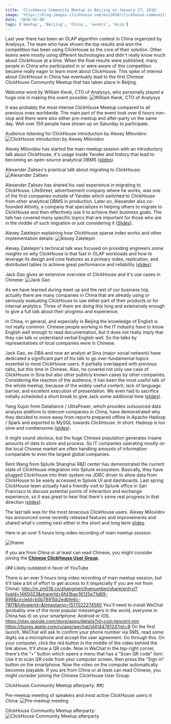 ```yaml
---
title: 'ClickHouse Community Meetup in Beijing on January 27, 2018'
image: 'https://blog-images.clickhouse.com/en/2018/clickhouse-community-meetup-in-beijing-on-january-27-2018/main.jpg'
date: '2018-02-08'
tags: ['meetup', 'Beijing', 'China', 'events', 'Asia']
---
```


Last year there has been an OLAP algorithm contest in China organized by Analysys. The team who have shown the top results and won the competition has been using ClickHouse as the core of their solution. Other teams were mostly using different technologies and didn't really know much about ClickHouse at a time. When the final results were published, many people in China who participated in or were aware of this competition became really eager to learn more about ClickHouse. This spike of interest about ClickHouse in China has eventually lead to the first Chinese ClickHouse Community Meetup that has taken place in Beijing.

Welcome word by William Kwok, CTO of Analysys, who personally played a huge role in making this event possible:
![William Kwok, CTO of Analysys](https://blog-images.clickhouse.com/en/2018/clickhouse-community-meetup-in-beijing-on-january-27-2018/1.jpg)

It was probably the most intense ClickHouse Meetup compared to all previous ones worldwide. The main part of the event took over 6 hours non-stop and there were also either pre-meetup and after-party on the same day. Well over 150 people have shown up on Saturday to participate.

Audience listening for ClickHouse introduction by Alexey Milovidov:
![ClickHouse introduction by Alexey Milovidov](https://blog-images.clickhouse.com/en/2018/clickhouse-community-meetup-in-beijing-on-january-27-2018/2.jpg)

Alexey Milovidov has started the main meetup session with an introductory talk about ClickHouse, it's usage inside Yandex and history that lead to becoming an open-source analytical DBMS ([slides](https://presentations.clickhouse.com/meetup12/introduction/)).

Alexander Zaitsev's practical talk about migrating to ClickHouse:
![Alexander Zaitsev](https://blog-images.clickhouse.com/en/2018/clickhouse-community-meetup-in-beijing-on-january-27-2018/3.jpg)

Alexander Zaitsev has shared his vast experience in migrating to ClickHouse. LifeStreet, advertisement company where he works, was one of the first companies outside of Yandex which switched to ClickHouse from other analytical DBMS in production. Later on, Alexander also co-founded Altinity, a company that specializes in helping others to migrate to ClickHouse and then effectively use it to achieve their business goals. The talk has covered many specific topics that are important for those who are in the middle of such migration or just considering it ([Slides](https://presentations.clickhouse.com/meetup12/migration.pptx)).

Alexey Zatelepin explaining how ClickHouse sparse index works and other implementation details:
![Alexey Zatelepin](https://blog-images.clickhouse.com/en/2018/clickhouse-community-meetup-in-beijing-on-january-27-2018/4.jpg)

Alexey Zatelepin's technical talk was focused on providing engineers some insights on why ClickHouse is that fast in OLAP workloads and how to leverage its design and core features as a primary index, replication, and distributed tables to achieve great performance and reliability ([slides](https://presentations.clickhouse.com/meetup12/internals.pdf)).

Jack Gao gives an extensive overview of ClickHouse and it's use cases in Chinese:
![Jack Gao](https://blog-images.clickhouse.com/en/2018/clickhouse-community-meetup-in-beijing-on-january-27-2018/5.jpg)

As we have learned during meet up and the rest of our business trip, actually there are many companies in China that are already using or seriously evaluating ClickHouse to use either part of their products or for internal analytics. Three of them are doing this long and extensively enough to give a full talk about their progress and experience.

In China, in general, and especially in Beijing the knowledge of English is not really common. Chinese people working in the IT industry have to know English well enough to read documentation, but it does not really imply that they can talk or understand verbal English well. So the talks by representatives of local companies were in Chinese.

Jack Gao, ex-DBA and now an analyst at Sina (major social network) have dedicated a significant part of his talk to go over fundamental topics essential to most ClickHouse users. It partially overlapped with previous talks, but this time in Chinese. Also, he covered not only use case of ClickHouse in Sina but also other publicly known cases by other companies. Considering the reaction of the audience, it has been the most useful talk of the whole meetup, because of the widely useful content, lack of language barrier, and excellent execution of presentation. We even had to sacrifice initially scheduled a short break to give Jack some additional time ([slides](https://presentations.clickhouse.com/meetup12/power_your_data.pdf)).

Yang Xujun from Dataliance / UltraPower, which provides outsourced data analysis platform to telecom companies in China, have demonstrated why they decided to move away from reports prepared offline in Apache Hadoop / Spark and exported to MySQL towards ClickHouse. In short: Hadoop is too slow and cumbersome ([slides](https://presentations.clickhouse.com/meetup12/telecom.pdf)).

It might sound obvious, but the huge Chinese population generates insane amounts of data to store and process. So IT companies operating mostly on the local Chinese market are often handling amounts of information comparable to even the largest global companies.

Kent Wang from Splunk Shanghai R&D center has demonstrated the current state of ClickHouse integration into Splunk ecosystem. Basically, they have plugged ClickHouse into their system via JDBC driver to allow data from ClickHouse to be easily accessed in Splunk UI and dashboards. Last spring ClickHouse team actually had a friendly visit to Splunk office in San Francisco to discuss potential points of interaction and exchange experience, so it was great to hear that there's some real progress in that direction ([slides](https://presentations.clickhouse.com/meetup12/splunk.pdf)).

The last talk was for the most tenacious ClickHouse users. Alexey Milovidov has announced some recently released features and improvements and shared what's coming next either in the short and long term [slides](https://presentations.clickhouse.com/meetup12/news_and_plans/).

Here is an over 5 hours long video recording of main meetup session:

![iframe](https://www.youtube.com/embed/UXw8izZGPGk)

If you are from China or at least can read Chinese, you might consider joining the **[Chinese ClickHouse User Group](http://www.clickhouse.com.cn/)**.

{## Likely outdated in favor of YouTube

There is an over 5 hours long video recording of main meetup session, but it'll take a bit of effort to get access to it (especially if you are not from China): http://m.zm518.cn/zhangmen/livenumber/share/entry/?liveId=1460023&sharerId=6fd3bac16125e71d69-899&circleId=b0b78915b2edbfe6c-78f7&followerId=&timestamp=1517022274560
You'll need to install WeChat (probably one of the most popular messengers in the world, everyone in China has it) on your smartphone: Android or iOS. https://play.google.com/store/apps/details?id=com.tencent.mm https://itunes.apple.com/ru/app/wechat/id414478124?mt=8
On the first launch, WeChat will ask to confirm your phone number via SMS, read some digits via a microphone and accept the user agreement. Go through this.
On your computer, click the red button in the middle of the video behind the link above. It'll show a QR code. Now in WeChat in the top-right corner, there's the “+” button which opens a menu that has a “Scan QR code” item. Use it to scan QR code from your computer screen, then press the “Sign in” button on the smartphone. Now the video on the computer automatically becomes playable.
If you are from China or at least can read Chinese, you might consider joining the Chinese ClickHouse User Group.

ClickHouse Community Meetup afterparty.
##}

Pre-meetup meeting of speakers and most active ClickHouse users in China:
![Pre-meetup meeting](https://blog-images.clickhouse.com/en/2018/clickhouse-community-meetup-in-beijing-on-january-27-2018/6.jpg)

ClickHouse Community Meetup afterparty:
![ClickHouse Community Meetup afterparty](https://blog-images.clickhouse.com/en/2018/clickhouse-community-meetup-in-beijing-on-january-27-2018/7.jpg)
